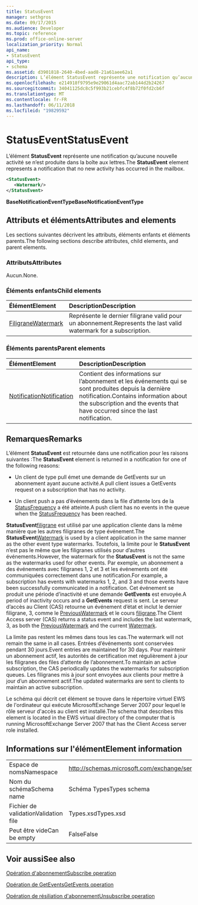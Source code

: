 ```yaml
---
title: StatusEvent
manager: sethgros
ms.date: 09/17/2015
ms.audience: Developer
ms.topic: reference
ms.prod: office-online-server
localization_priority: Normal
api_name:
- StatusEvent
api_type:
- schema
ms.assetid: d3901818-2640-4bed-aad8-21a61aee62a1
description: L’élément StatusEvent représente une notification qu’aucune nouvelle activité se n’est produite dans la boîte aux lettres.
ms.openlocfilehash: e214918f9795e9e29061d4aac72ab144d2b24267
ms.sourcegitcommit: 34041125dc8c5f993b21cebfc4f8b72f0fd2cb6f
ms.translationtype: MT
ms.contentlocale: fr-FR
ms.lasthandoff: 06/11/2018
ms.locfileid: "19829592"
---
```

# <a name="statusevent"></a><span data-ttu-id="d3e63-103">StatusEvent</span><span class="sxs-lookup"><span data-stu-id="d3e63-103">StatusEvent</span></span>

<span data-ttu-id="d3e63-104">L’élément **StatusEvent** représente une notification qu’aucune nouvelle activité se n’est produite dans la boîte aux lettres.</span><span class="sxs-lookup"><span data-stu-id="d3e63-104">The **StatusEvent** element represents a notification that no new activity has occurred in the mailbox.</span></span> 
  
```xml
<StatusEvent>
   <Watermark/>
</StatusEvent>
```

 <span data-ttu-id="d3e63-105">**BaseNotificationEventType**</span><span class="sxs-lookup"><span data-stu-id="d3e63-105">**BaseNotificationEventType**</span></span>
## <a name="attributes-and-elements"></a><span data-ttu-id="d3e63-106">Attributs et éléments</span><span class="sxs-lookup"><span data-stu-id="d3e63-106">Attributes and elements</span></span>

<span data-ttu-id="d3e63-107">Les sections suivantes décrivent les attributs, éléments enfants et éléments parents.</span><span class="sxs-lookup"><span data-stu-id="d3e63-107">The following sections describe attributes, child elements, and parent elements.</span></span>
  
### <a name="attributes"></a><span data-ttu-id="d3e63-108">Attributs</span><span class="sxs-lookup"><span data-stu-id="d3e63-108">Attributes</span></span>

<span data-ttu-id="d3e63-109">Aucun.</span><span class="sxs-lookup"><span data-stu-id="d3e63-109">None.</span></span>
  
### <a name="child-elements"></a><span data-ttu-id="d3e63-110">Éléments enfants</span><span class="sxs-lookup"><span data-stu-id="d3e63-110">Child elements</span></span>

|<span data-ttu-id="d3e63-111">**Élément**</span><span class="sxs-lookup"><span data-stu-id="d3e63-111">**Element**</span></span>|<span data-ttu-id="d3e63-112">**Description**</span><span class="sxs-lookup"><span data-stu-id="d3e63-112">**Description**</span></span>|
|:-----|:-----|
|[<span data-ttu-id="d3e63-113">Filigrane</span><span class="sxs-lookup"><span data-stu-id="d3e63-113">Watermark</span></span>](watermark.md) <br/> |<span data-ttu-id="d3e63-114">Représente le dernier filigrane valid pour un abonnement.</span><span class="sxs-lookup"><span data-stu-id="d3e63-114">Represents the last valid watermark for a subscription.</span></span>  <br/> |
   
### <a name="parent-elements"></a><span data-ttu-id="d3e63-115">Éléments parents</span><span class="sxs-lookup"><span data-stu-id="d3e63-115">Parent elements</span></span>

|<span data-ttu-id="d3e63-116">**Élément**</span><span class="sxs-lookup"><span data-stu-id="d3e63-116">**Element**</span></span>|<span data-ttu-id="d3e63-117">**Description**</span><span class="sxs-lookup"><span data-stu-id="d3e63-117">**Description**</span></span>|
|:-----|:-----|
|[<span data-ttu-id="d3e63-118">Notification</span><span class="sxs-lookup"><span data-stu-id="d3e63-118">Notification</span></span>](notification-ex15websvcsotherref.md) <br/> |<span data-ttu-id="d3e63-119">Contient des informations sur l’abonnement et les événements qui se sont produites depuis la dernière notification.</span><span class="sxs-lookup"><span data-stu-id="d3e63-119">Contains information about the subscription and the events that have occurred since the last notification.</span></span>  <br/> |
   
## <a name="remarks"></a><span data-ttu-id="d3e63-120">Remarques</span><span class="sxs-lookup"><span data-stu-id="d3e63-120">Remarks</span></span>

<span data-ttu-id="d3e63-121">L’élément **StatusEvent** est retournée dans une notification pour les raisons suivantes :</span><span class="sxs-lookup"><span data-stu-id="d3e63-121">The **StatusEvent** element is returned in a notification for one of the following reasons:</span></span> 
  
- <span data-ttu-id="d3e63-122">Un client de type pull émet une demande de GetEvents sur un abonnement ayant aucune activité.</span><span class="sxs-lookup"><span data-stu-id="d3e63-122">A pull client issues a GetEvents request on a subscription that has no activity.</span></span>
    
- <span data-ttu-id="d3e63-123">Un client push a pas d’événements dans la file d’attente lors de la [StatusFrequency](statusfrequency.md) a été atteinte.</span><span class="sxs-lookup"><span data-stu-id="d3e63-123">A push client has no events in the queue when the [StatusFrequency](statusfrequency.md) has been reached.</span></span> 
    
<span data-ttu-id="d3e63-124">**StatusEvent**[filigrane](watermark.md) est utilisé par une application cliente dans la même manière que les autres filigranes de type événement.</span><span class="sxs-lookup"><span data-stu-id="d3e63-124">The **StatusEvent**[Watermark](watermark.md) is used by a client application in the same manner as the other event type watermarks.</span></span> <span data-ttu-id="d3e63-125">Toutefois, la limite pour le **StatusEvent** n’est pas le même que les filigranes utilisés pour d’autres événements.</span><span class="sxs-lookup"><span data-stu-id="d3e63-125">However, the watermark for the **StatusEvent** is not the same as the watermarks used for other events.</span></span> <span data-ttu-id="d3e63-126">Par exemple, un abonnement a des événements avec filigranes 1, 2 et 3 et les événements ont été communiquées correctement dans une notification.</span><span class="sxs-lookup"><span data-stu-id="d3e63-126">For example, a subscription has events with watermarks 1, 2, and 3 and those events have been successfully communicated in a notification.</span></span> <span data-ttu-id="d3e63-127">Cet événement se produit une période d’inactivité et une demande **GetEvents** est envoyée.</span><span class="sxs-lookup"><span data-stu-id="d3e63-127">A period of inactivity occurs and a **GetEvents** request is sent.</span></span> <span data-ttu-id="d3e63-128">Le serveur d’accès au Client (CAS) retourne un événement d’état et inclut le dernier filigrane, 3, comme le [PreviousWatermark](previouswatermark.md) et le cours [filigrane](watermark.md).</span><span class="sxs-lookup"><span data-stu-id="d3e63-128">The Client Access server (CAS) returns a status event and includes the last watermark, 3, as both the [PreviousWatermark](previouswatermark.md) and the current [Watermark](watermark.md).</span></span>
  
<span data-ttu-id="d3e63-129">La limite pas restent les mêmes dans tous les cas.</span><span class="sxs-lookup"><span data-stu-id="d3e63-129">The watermark will not remain the same in all cases.</span></span> <span data-ttu-id="d3e63-130">Entrées d’événements sont conservées pendant 30 jours.</span><span class="sxs-lookup"><span data-stu-id="d3e63-130">Event entries are maintained for 30 days.</span></span> <span data-ttu-id="d3e63-131">Pour maintenir un abonnement actif, les autorités de certification met régulièrement à jour les filigranes des files d’attente de l’abonnement.</span><span class="sxs-lookup"><span data-stu-id="d3e63-131">To maintain an active subscription, the CAS periodically updates the watermarks for subscription queues.</span></span> <span data-ttu-id="d3e63-132">Les filigranes mis à jour sont envoyées aux clients pour mettre à jour d’un abonnement actif.</span><span class="sxs-lookup"><span data-stu-id="d3e63-132">The updated watermarks are sent to clients to maintain an active subscription.</span></span>
  
<span data-ttu-id="d3e63-133">Le schéma qui décrit cet élément se trouve dans le répertoire virtuel EWS de l'ordinateur qui exécute MicrosoftExchange Server 2007 pour lequel le rôle serveur d'accès au client est installé.</span><span class="sxs-lookup"><span data-stu-id="d3e63-133">The schema that describes this element is located in the EWS virtual directory of the computer that is running MicrosoftExchange Server 2007 that has the Client Access server role installed.</span></span>
  
## <a name="element-information"></a><span data-ttu-id="d3e63-134">Informations sur l'élément</span><span class="sxs-lookup"><span data-stu-id="d3e63-134">Element information</span></span>

|||
|:-----|:-----|
|<span data-ttu-id="d3e63-135">Espace de noms</span><span class="sxs-lookup"><span data-stu-id="d3e63-135">Namespace</span></span>  <br/> |http://schemas.microsoft.com/exchange/services/2006/types  <br/> |
|<span data-ttu-id="d3e63-136">Nom du schéma</span><span class="sxs-lookup"><span data-stu-id="d3e63-136">Schema name</span></span>  <br/> |<span data-ttu-id="d3e63-137">Schéma Types</span><span class="sxs-lookup"><span data-stu-id="d3e63-137">Types schema</span></span>  <br/> |
|<span data-ttu-id="d3e63-138">Fichier de validation</span><span class="sxs-lookup"><span data-stu-id="d3e63-138">Validation file</span></span>  <br/> |<span data-ttu-id="d3e63-139">Types.xsd</span><span class="sxs-lookup"><span data-stu-id="d3e63-139">Types.xsd</span></span>  <br/> |
|<span data-ttu-id="d3e63-140">Peut être vide</span><span class="sxs-lookup"><span data-stu-id="d3e63-140">Can be empty</span></span>  <br/> |<span data-ttu-id="d3e63-141">False</span><span class="sxs-lookup"><span data-stu-id="d3e63-141">False</span></span>  <br/> |
   
## <a name="see-also"></a><span data-ttu-id="d3e63-142">Voir aussi</span><span class="sxs-lookup"><span data-stu-id="d3e63-142">See also</span></span>



[<span data-ttu-id="d3e63-143">Opération d'abonnement</span><span class="sxs-lookup"><span data-stu-id="d3e63-143">Subscribe operation</span></span>](subscribe-operation.md)
  
[<span data-ttu-id="d3e63-144">Opération de GetEvents</span><span class="sxs-lookup"><span data-stu-id="d3e63-144">GetEvents operation</span></span>](getevents-operation.md)
  
[<span data-ttu-id="d3e63-145">Opération de résiliation d'abonnement</span><span class="sxs-lookup"><span data-stu-id="d3e63-145">Unsubscribe operation</span></span>](unsubscribe-operation.md)

